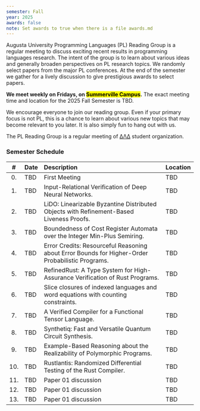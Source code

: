 ```yaml
---
semester: Fall
year: 2025
awards: false
note: Set awards to true when there is a file awards.md 
---
```


Augusta University Programming Languages (PL) Reading Group is a regular
meeting to discuss exciting recent results in programming languages research.
The intent of the group is to learn about various ideas and generally broaden
perspectives on PL research topics. We randomly select papers from the major
PL conferences. At the end of the semester we gather for a lively discussion
to give prestigious awards to select papers.

**We meet weekly on Fridays, on <mark>Summerville Campus</mark>.**
The exact meeting time and location for the 2025 Fall Semester is TBD.

We encourage everyone to join our reading group. Even if your primary focus
is not PL, this is a chance to learn about various new topics that may become
relevant to you later. It is also simply fun to hang out with us.

The PL Reading Group is a regular meeting of
[ΔΛΔ](https://augusta.presence.io/organization/delta-lambda-delta) student
organization.

### Semester Schedule


| \#  | Date | Description         | Location |
|:---:|:-----|:--------------------|:---------|
| 0.  | TBD  | First Meeting       | TBD      |
| 1.  | TBD  | Input-Relational Verification of Deep Neural Networks. | TBD      |
| 2.  | TBD  | LiDO: Linearizable Byzantine Distributed Objects with Refinement-Based Liveness Proofs. | TBD      |
| 3.  | TBD  | Boundedness of Cost Register Automata over the Integer Min-Plus Semiring. | TBD      |
| 4.  | TBD  | Error Credits: Resourceful Reasoning about Error Bounds for Higher-Order Probabilistic Programs. | TBD      |
| 5.  | TBD  | RefinedRust: A Type System for High-Assurance Verification of Rust Programs. | TBD      |
| 6.  | TBD  | Slice closures of indexed languages and word equations with counting constraints. | TBD      |
| 7.  | TBD  | A Verified Compiler for a Functional Tensor Language. | TBD      |
| 8.  | TBD  | Synthetiq: Fast and Versatile Quantum Circuit Synthesis. | TBD      |
| 9.  | TBD  | Example-Based Reasoning about the Realizability of Polymorphic Programs. | TBD      |
| 10. | TBD  | Rustlantis: Randomized Differential Testing of the Rust Compiler. | TBD      |
| 11. | TBD  | Paper 01 discussion | TBD      |
| 12. | TBD  | Paper 01 discussion | TBD      |
| 13. | TBD  | Paper 01 discussion | TBD      |

